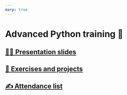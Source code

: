 ```yaml
---
marp: true
---
```

<!-- 
class: invert
paginate: true
footer: 'Advanced Python training – Yoan Mollard – CC-BY-NC-SA [🔗](https://advanced.python.training.aubrune.eu/)'
title: Home – Advanced Python training
author: 'Yoan Mollard'
image: https://www.python.org/static/favicon.ico
-->
# Advanced Python training 🐍


## [👨‍🏫 Presentation slides](/slides.html)

## [📖 Exercises and projects](/exercises.html)

## [✍️ Attendance list](https://extranet-humancoders.dendreo.com/)
